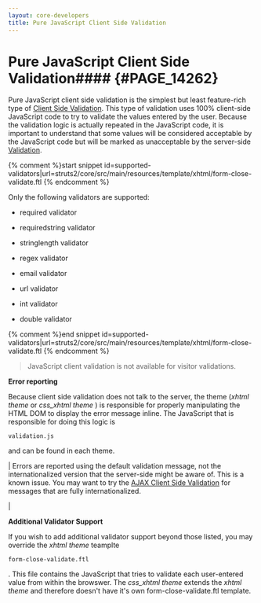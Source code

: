 ```yaml
---
layout: core-developers
title: Pure JavaScript Client Side Validation
---
```


# Pure JavaScript Client Side Validation#### {#PAGE_14262}

Pure JavaScript client side validation is the simplest but least feature\-rich type of [Client Side Validation](client-side-validation.html). 
This type of validation uses 100% client\-side JavaScript code to try to validate the values entered by the user. 
Because the validation logic is actually repeated in the JavaScript code, it is important to understand that 
some values will be considered acceptable by the JavaScript code but will be marked as unacceptable by the server\-side [Validation](validation.html).


{% comment %}start snippet id=supported-validators|url=struts2/core/src/main/resources/template/xhtml/form-close-validate.ftl {% endcomment %}
<p>Only the following validators are supported:
* required validator
* requiredstring validator
* stringlength validator
* regex validator
* email validator
* url validator
* int validator
* double validator</p>
{% comment %}end snippet id=supported-validators|url=struts2/core/src/main/resources/template/xhtml/form-close-validate.ftl {% endcomment %}


> 

> 

> JavaScript client validation is not available for visitor validations\.

> 

__Error reporting__

Because client side validation does not talk to the server, the theme (_xhtml theme_  or _css\_xhtml theme_ ) is responsible for properly manipulating the HTML DOM to display the error message inline\. The JavaScript that is responsible for doing this logic is 

~~~~~~~
validation.js
~~~~~~~
 and can be found in each theme\.



| Errors are reported using the default validation message, not the internationalized version that the server\-side might be aware of\. This is a known issue\. You may want to try the [AJAX Client Side Validation](ajax-client-side-validation.html) for messages that are fully internationalized\.

| 

__Additional Validator Support__

If you wish to add additional validator support beyond those listed, you may override the _xhtml theme_  teamplte 

~~~~~~~
form-close-validate.ftl
~~~~~~~
\. This file contains the JavaScript that tries to validate each user\-entered value from within the browswer\. The _css\_xhtml theme_  extends the _xhtml theme_  and therefore doesn't have it's own form\-close\-validate\.ftl template\.
